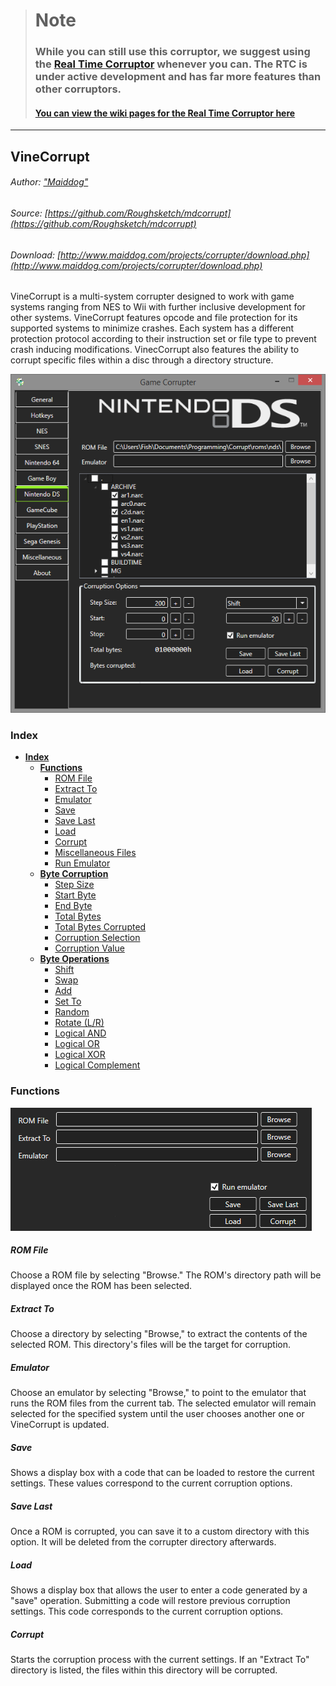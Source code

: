 > # Note
>
> ### While you can still use this corruptor, we suggest using the [Real Time Corruptor](http://redscientist.com/#/rtc "Real Time Corruptor RTC") whenever you can. The RTC is under active development and has far more features than other corruptors.
>
> #### [You can view the wiki pages for the Real Time Corruptor here](/corruptors/rtc-real-time-corruptor.md)

---

## 

## VineCorrupt

###### Author: ["Maiddog"](http://corruptedbytes.com/)

###### Source: [https://github.com/Roughsketch/mdcorrupt](https://github.com/Roughsketch/mdcorrupt)

###### Download: [http://www.maiddog.com/projects/corrupter/download.php](http://www.maiddog.com/projects/corrupter/download.php)

VineCorrupt is a multi-system corrupter designed to work with game systems ranging from NES to Wii with further inclusive development for other systems.  VineCorrupt features opcode and file protection for its supported systems to minimize crashes.  Each system has a different protection protocol according to their instruction set or file type to prevent crash inducing modifications.  VinecCorrupt also features the ability to corrupt specific files within a disc through a directory structure.

![](/assets/vinecorrupt/VineCorruptNDS.png)

### Index

* [**Index**](#index "Self appointed!")
  * [**Functions**](#functions)
    * [ROM File](#rom-File)
    * [Extract To](#extract-to)
    * [Emulator](#emulator)
    * [Save](#save)
    * [Save Last](#save-last)
    * [Load](#load)
    * [Corrupt](#corrupt)
    * [Miscellaneous Files](#misc-files)
    * [Run Emulator](#run-emulator)
  * [**Byte Corruption**](#byte-corruption)
  	* [Step Size](#step-size---hex)
    * [Start Byte](#start-byte---hex)
    * [End Byte](#end-byte---hex)
    * [Total Bytes](#total-byte---hex)
    * [Total Bytes Corrupted](#total-byes-corrupted)
    * [Corruption Selection](#operation-select)
    * [Corruption Value](#corruption-value)
  * [**Byte Operations**](#byte-operations)
 	* [Shift](#shift)
 	* [Swap](#swap)
 	* [Add](#add)
 	* [Set To](#set-to)
 	* [Random](#random)
 	* [Rotate (L/R)](#rotate-lr)
 	* [Logical AND](#logical-AND)
 	* [Logical OR](#logical-OR)
 	* [Logical XOR](#logical-XOR)
 	* [Logical Complement](#logical-complement)

### Functions

![](/assets/vinecorrupt/VineCorruptFunctions.png)

##### ROM File

Choose a ROM file by selecting "Browse."  The ROM's directory path will be displayed once the ROM has been selected.

##### Extract To

Choose a directory by selecting "Browse," to extract the contents of the selected ROM.  This directory's files will be the target for corruption.

##### Emulator

Choose an emulator by selecting "Browse," to point to the emulator that runs the ROM files from the current tab.  The selected emulator will remain selected for the specified system until the user chooses another one or VineCorrupt is updated.

##### Save

Shows a display box with a code that can be loaded to restore the current settings.  These values correspond to the current corruption options.

##### Save Last

Once a ROM is corrupted, you can save it to a custom directory with this option.  It will be deleted from the corrupter directory afterwards.

##### Load

Shows a display box that allows the user to enter a code generated by a "save" operation.  Submitting a code will restore previous corruption settings.  This code corresponds to the current corruption options.

##### Corrupt 

Starts the corruption process with the current settings.  If an "Extract To" directory is listed, the files within this directory will be corrupted.